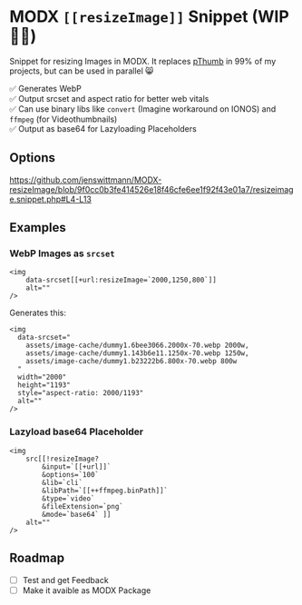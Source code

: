 # MODX `[[resizeImage]]` Snippet (WIP 🧑‍🏭)

Snippet for resizing Images in MODX. It replaces [pThumb](https://github.com/modxcms/pThumb) in 99% of my projects, but can be used in parallel 😸

✅ Generates WebP  
✅ Output srcset and aspect ratio for better web vitals  
✅ Can use binary libs like `convert` (Imagine workaround on IONOS) and `ffmpeg` (for Videothumbnails)  
✅ Output as base64 for Lazyloading Placeholders

## Options

https://github.com/jenswittmann/MODX-resizeImage/blob/9f0cc0b3fe414526e18f46cfe6ee1f92f43e01a7/resizeimage.snippet.php#L4-L13

## Examples

### WebP Images as `srcset`

```
<img
    data-srcset[[+url:resizeImage=`2000,1250,800`]]
    alt=""
/>
```

Generates this:

```
<img
  data-srcset="
    assets/image-cache/dummy1.6bee3066.2000x-70.webp 2000w,
    assets/image-cache/dummy1.143b6e11.1250x-70.webp 1250w,
    assets/image-cache/dummy1.b23222b6.800x-70.webp 800w
  "
  width="2000"
  height="1193"
  style="aspect-ratio: 2000/1193"
  alt=""
/>
```

### Lazyload base64 Placeholder

```
<img
    src[[!resizeImage?
        &input=`[[+url]]`
        &options=`100`
        &lib=`cli`                    
        &libPath=`[[++ffmpeg.binPath]]`
        &type=`video`
        &fileExtension=`png`
        &mode=`base64` ]]
    alt=""
/>
```

## Roadmap

- [ ] Test and get Feedback
- [ ] Make it avaible as MODX Package
